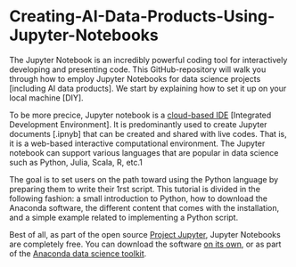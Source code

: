 # Creating-AI-Data-Products-Using-Jupyter-Notebooks

The Jupyter Notebook is an incredibly powerful coding tool for interactively developing and presenting code.
This GitHub-repository will walk you through how to employ Jupyter Notebooks for data science projects [including AI data products]. We start by explaining how to set it up on your local machine [DIY].

To be more precice, Jupyter notebook is a <a href="https://en.wikipedia.org/wiki/Integrated_development_environment" target="_blank" style="outline: none;" rel="noopener">cloud-based IDE</a> [Integrated Development Environment]. It is predominantly used to create Jupyter documents [.ipnyb] that can be created and shared with live codes. That is, it is a web-based interactive computational environment. The Jupyter notebook can support various languages that are popular in data science such as Python, Julia, Scala, R, etc.1

The goal is to set users on the path toward using the Python language by preparing them to write their 1rst script. This tutorial is divided in the following fashion: a small introduction to Python, how to download the Anaconda software, the different content that comes with the installation, and a simple example related to implementing a Python script.

Best of all, as part of the open source <a href="https://jupyter.org/" style="outline: none;">Project Jupyter</a>, Jupyter Notebooks are completely free. You can download the software <a href="https://jupyter.org/install" target="_blank" style="outline: none;" rel="noopener">on its own</a>, or as part of the <a href="https://www.anaconda.com/products/individual" target="_blank" rel="noopener">Anaconda data science toolkit</a>.


